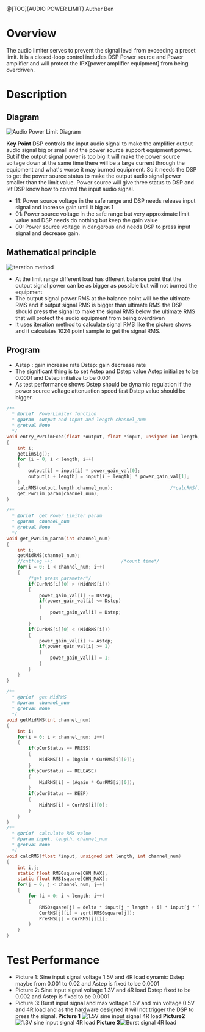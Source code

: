 @[TOC](AUDIO POWER LIMIT)
Auther Ben
# Overview

The audio limiter serves to prevent the signal level from exceeding a preset limit. It is a closed-loop control includes DSP Power source and Power amplifier and will protect the IPX[power amplifier equipment] from being overdriven.

# Description
## Diagram
![Audio Power Limit Diagram](/assets/20180922100005528_ums9a55kz.png)

**Key Point** DSP controls the input audio signal to make the amplifier output audio signal big or small and the power source support equipment power. But if the output signal power is too big it will make the power source voltage down at the same time there will be a large current  through the equipment and what's worse it may burned equipment. So it needs the DSP to get the power source status to make the output audio signal power smaller than the limit value. Power source will give three status to DSP and let DSP know how to control the input audio signal.

 - 11: Power source voltage in the safe range and DSP needs release input signal and increase gain until it big as 1
 - 01: Power source voltage in the safe range but very approximate limit value and DSP needs do nothing but keep the gain value
 - 00: Power source voltage in dangerous and needs DSP to press input signal and decrease gain.

## Mathematical principle
![iteration method](/assets/20180922113403719.jpeg)

 - At the limit range different load has dfferent balance point that the output signal power can be as bigger as possible but will not burned the equipment
 - The output signal power RMS at the balance point will be the ultimate RMS and if output signal RMS is bigger than ultimate RMS the DSP should press the signal to make the signal RMS below the ultimate RMS that will protect the audio equipment from being overdriven
 - It uses iteration method to calculate signal RMS like the picture shows and it calculates 1024 point sample to get the signal RMS.

## Program

 - Astep : gain increase rate  Dstep: gain decrease rate
 - The significant thing is to set Astep and Dstep value Astep initialize to be 0.0001 and Dstep initialize to be 0.001
 - As test performance shows Dstep should be dynamic regulation if the power source voltage attenuation speed fast Dstep value should be bigger.

```c
/**
  * @brief  PowerLimiter function
  * @param  output and input and length channel_num
  * @retval None
  */
void entry_PwrLimExec(float *output, float *input, unsigned int length, int channel_num)
{
    int i;
    getLimSig();
    for (i = 0; i < length; i++)
    {
        output[i] = input[i] * power_gain_val[0];
        output[i + length] = input[i + length] * power_gain_val[1];
    }
    calcRMS(output,length,channel_num);                     /*calcRMS() need to run continuously every time*/
    get_PwrLim_param(channel_num);
}

/**
  * @brief  get Power Limiter param
  * @param  channel_num
  * @retval None
  */
void get_PwrLim_param(int channel_num)
{
    int i;
    getMidRMS(channel_num);
    //cntflag ++;                         /*count time*/
    for(i = 0; i < channel_num; i++)
    {
        /*get press parameter*/
        if(CurRMS[i][0] > (MidRMS[i]))
        {
            power_gain_val[i] -= Dstep;
            if(power_gain_val[i] <= Dstep)
            {
                power_gain_val[i] = Dstep;
            }
        }
        if(CurRMS[i][0] < (MidRMS[i]))
        {
            power_gain_val[i] += Astep;
            if(power_gain_val[i] >= 1)
            {
                power_gain_val[i] = 1;
            }
        }
    }
}

/**
  * @brief  get MidRMS
  * @param  channel_num
  * @retval None
  */
void getMidRMS(int channel_num)
{
    int i;
    for(i = 0; i < channel_num; i++)
    {
        if(pCurStatus == PRESS)
        {
            MidRMS[i] = (Dgain * CurRMS[i][0]);
        }
        if(pCurStatus == RELEASE)
        {
            MidRMS[i] = (Again * CurRMS[i][0]);
        }
        if(pCurStatus == KEEP)
        {
            MidRMS[i] = CurRMS[i][0];
        }
    }
}
/**
  * @brief  calculate RMS value
  * @param input, length, channel_num
  * @retval None
  */
void calcRMS(float *input, unsigned int length, int channel_num)
{
    int i,j;
    static float RMS0square[CHN_MAX];
    static float RMS1square[CHN_MAX];
    for(j = 0; j < channel_num; j++)
    {
        for (i = 0; i < length; i++)                                    /*calculate one block(32 point) RMS*/
        {
            RMS0square[j] = delta * input[j * length + i] * input[j * length + i] + mdelta * PreRMS[j] * PreRMS[j];
            CurRMS[j][i] = sqrt(RMS0square[j]);
            PreRMS[j] = CurRMS[j][i];
        }
    }
}
```

# Test Performance

 - Picture 1: Sine input signal voltage 1.5V and 4R load dynamic Dstep maybe from 0.001 to 0.02 and Astep is fixed to be 0.0001
 - Picture 2: Sine input signal voltage 1.3V and 4R load Dstep fixed to be 0.002 and Astep is fixed to be 0.0001
 - Picture 3: Burst input signal and max voltage 1.5V and min voltage 0.5V and 4R load and as the hardware designed it will not trigger the DSP to press the signal.
**Picture 1**
![1.5V sine input signal 4R load](/assets/20180922152657969.jpeg)
**Picture2**
![1.3V sine input signal 4R load](/assets/20180922152758693.jpeg)
 **Picture 3**![Burst signal 4R load](/assets/20180922152816353.jpeg)
